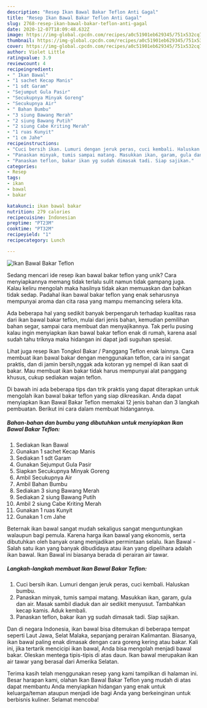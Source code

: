 ```yaml
---
description: "Resep Ikan Bawal Bakar Teflon Anti Gagal"
title: "Resep Ikan Bawal Bakar Teflon Anti Gagal"
slug: 2768-resep-ikan-bawal-bakar-teflon-anti-gagal
date: 2020-12-07T18:09:48.632Z
image: https://img-global.cpcdn.com/recipes/a0c51901eb629345/751x532cq70/ikan-bawal-bakar-teflon-foto-resep-utama.jpg
thumbnail: https://img-global.cpcdn.com/recipes/a0c51901eb629345/751x532cq70/ikan-bawal-bakar-teflon-foto-resep-utama.jpg
cover: https://img-global.cpcdn.com/recipes/a0c51901eb629345/751x532cq70/ikan-bawal-bakar-teflon-foto-resep-utama.jpg
author: Violet Little
ratingvalue: 3.9
reviewcount: 4
recipeingredient:
- " Ikan Bawal"
- "1 sachet Kecap Manis"
- "1 sdt Garam"
- "Sejumput Gula Pasir"
- "Secukupnya Minyak Goreng"
- "Secukupnya Air"
- " Bahan Bumbu"
- "3 siung Bawang Merah"
- "2 siung Bawang Putih"
- "2 siung Cabe Kriting Merah"
- "1 ruas Kunyit"
- "1 cm Jahe"
recipeinstructions:
- "Cuci bersih ikan. Lumuri dengan jeruk peras, cuci kembali. Haluskan bumbu."
- "Panaskan minyak, tumis sampai matang. Masukkan ikan, garam, gula dan air. Masak sambil diaduk dan air sedikit menyusut. Tambahkan kecap kamis. Aduk kembali."
- "Panaskan teflon, bakar ikan yg sudah dimasak tadi. Siap sajikan."
categories:
- Resep
tags:
- ikan
- bawal
- bakar

katakunci: ikan bawal bakar 
nutrition: 279 calories
recipecuisine: Indonesian
preptime: "PT23M"
cooktime: "PT32M"
recipeyield: "1"
recipecategory: Lunch

---
```



![Ikan Bawal Bakar Teflon](https://img-global.cpcdn.com/recipes/a0c51901eb629345/751x532cq70/ikan-bawal-bakar-teflon-foto-resep-utama.jpg)

Sedang mencari ide resep ikan bawal bakar teflon yang unik? Cara menyiapkannya memang tidak terlalu sulit namun tidak gampang juga. Kalau keliru mengolah maka hasilnya tidak akan memuaskan dan bahkan tidak sedap. Padahal ikan bawal bakar teflon yang enak seharusnya mempunyai aroma dan cita rasa yang mampu memancing selera kita.

Ada beberapa hal yang sedikit banyak berpengaruh terhadap kualitas rasa dari ikan bawal bakar teflon, mulai dari jenis bahan, kemudian pemilihan bahan segar, sampai cara membuat dan menyajikannya. Tak perlu pusing kalau ingin menyiapkan ikan bawal bakar teflon enak di rumah, karena asal sudah tahu triknya maka hidangan ini dapat jadi suguhan spesial.

Lihat juga resep Ikan Tongkol Bakar / Panggang Teflon enak lainnya. Cara membuat ikan bawal bakar dengan menggunakan teflon, cara ini sangat praktis, dan di jamin bersih,nggak ada kotoran yg nempel di ikan saat di bakar. Mau membuat ikan bakar tidak harus mempunyai alat panggang khusus, cukup sediakan wajan teflon.


Di bawah ini ada beberapa tips dan trik praktis yang dapat diterapkan untuk mengolah ikan bawal bakar teflon yang siap dikreasikan. Anda dapat menyiapkan Ikan Bawal Bakar Teflon memakai 12 jenis bahan dan 3 langkah pembuatan. Berikut ini cara dalam membuat hidangannya.

<!--inarticleads1-->

##### Bahan-bahan dan bumbu yang dibutuhkan untuk menyiapkan Ikan Bawal Bakar Teflon:

1. Sediakan  Ikan Bawal
1. Gunakan 1 sachet Kecap Manis
1. Sediakan 1 sdt Garam
1. Gunakan Sejumput Gula Pasir
1. Siapkan Secukupnya Minyak Goreng
1. Ambil Secukupnya Air
1. Ambil  Bahan Bumbu
1. Sediakan 3 siung Bawang Merah
1. Sediakan 2 siung Bawang Putih
1. Ambil 2 siung Cabe Kriting Merah
1. Gunakan 1 ruas Kunyit
1. Gunakan 1 cm Jahe


Beternak ikan bawal sangat mudah sekaligus sangat menguntungkan walaupun bagi pemula. Karena harga ikan bawal yang ekonomis, serta dibutuhkan oleh banyak orang menjadikan permintaan selalu. Ikan Bawal - Salah satu ikan yang banyak dibudidaya atau ikan yang dipelihara adalah ikan bawal. Ikan Bawal ini biasanya berada di perairan air tawar. 

<!--inarticleads2-->

##### Langkah-langkah membuat Ikan Bawal Bakar Teflon:

1. Cuci bersih ikan. Lumuri dengan jeruk peras, cuci kembali. Haluskan bumbu.
1. Panaskan minyak, tumis sampai matang. Masukkan ikan, garam, gula dan air. Masak sambil diaduk dan air sedikit menyusut. Tambahkan kecap kamis. Aduk kembali.
1. Panaskan teflon, bakar ikan yg sudah dimasak tadi. Siap sajikan.


Dan di negara Indonesia, ikan bawal bisa ditemukan di beberapa tempat seperti Laut Jawa, Selat Malaka, sepanjang perairan Kalimantan. Biasanya, ikan bawal paling enak dimasak dengan cara goreng kering atau bakar. Kali ini, jika tertarik mencicipi ikan bawal, Anda bisa mengolah menjadi bawal bakar. Oleskan mentega tipis-tipis di atas daun. Ikan bawal merupakan ikan air tawar yang berasal dari Amerika Selatan. 

Terima kasih telah menggunakan resep yang kami tampilkan di halaman ini. Besar harapan kami, olahan Ikan Bawal Bakar Teflon yang mudah di atas dapat membantu Anda menyiapkan hidangan yang enak untuk keluarga/teman ataupun menjadi ide bagi Anda yang berkeinginan untuk berbisnis kuliner. Selamat mencoba!
